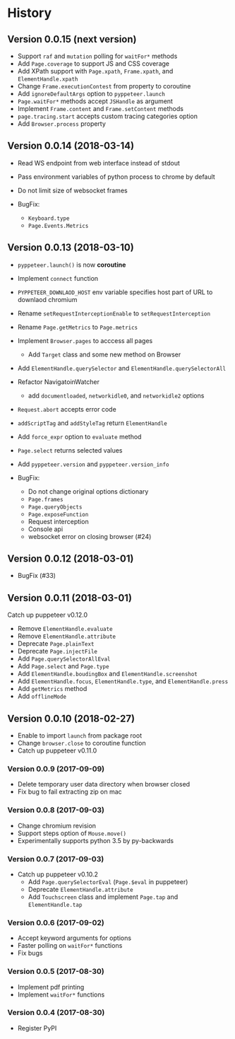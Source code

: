 History
=======

## Version 0.0.15 (next version)

* Support `raf` and `mutation` polling for `waitFor*` methods
* Add `Page.coverage` to support JS and CSS coverage
* Add XPath support with `Page.xpath`, `Frame.xpath`, and `ElementHandle.xpath`
* Change `Frame.executionContest` from property to coroutine
* Add `ignoreDefaultArgs` option to `pyppeteer.launch`
* `Page.waitFor*` methods accept `JSHandle` as argument
* Implement `Frame.content` and `Frame.setContent` methods
* `page.tracing.start` accepts custom tracing categories option
* Add `Browser.process` property


## Version 0.0.14 (2018-03-14)

* Read WS endpoint from web interface instead of stdout
* Pass environment variables of python process to chrome by default
* Do not limit size of websocket frames

* BugFix:
    * `Keyboard.type`
    * `Page.Events.Metrics`

## Version 0.0.13 (2018-03-10)

* `pyppeteer.launch()` is now **coroutine**
* Implement `connect` function
* `PYPPETEER_DOWNLAOD_HOST` env variable specifies host part of URL to downlaod chromium
* Rename `setRequestInterceptionEnable` to `setRequestInterception`
* Rename `Page.getMetrics` to `Page.metrics`
* Implement `Browser.pages` to acccess all pages
    * Add `Target` class and some new method on Browser
* Add `ElementHandle.querySelector` and `ElementHandle.querySelectorAll`
* Refactor NavigatoinWatcher
    * add `documentloaded`, `networkidle0`, and `networkidle2` options
* `Request.abort` accepts error code
* `addScriptTag` and `addStyleTag` return `ElementHandle`
* Add `force_expr` option to `evaluate` method
* `Page.select` returns selected values
* Add `pyppeteer.version` and `pyppeteer.version_info`

* BugFix:
    * Do not change original options dictionary
    * `Page.frames`
    * `Page.queryObjects`
    * `Page.exposeFunction`
    * Request interception
    * Console api
    * websocket error on closing browser (#24)

## Version 0.0.12 (2018-03-01)

* BugFix (#33)

## Version 0.0.11 (2018-03-01)

Catch up puppeteer v0.12.0

* Remove `ElementHandle.evaluate`
* Remove `ElementHandle.attribute`
* Deprecate `Page.plainText`
* Deprecate `Page.injectFile`
* Add `Page.querySelectorAllEval`
* Add `Page.select` and `Page.type`
* Add `ElementHandle.boudingBox` and `ElementHandle.screenshot`
* Add `ElementHandle.focus`, `ElementHandle.type`, and `ElementHandle.press`
* Add `getMetrics` method
* Add `offlineMode`

## Version 0.0.10 (2018-02-27)

* Enable to import `launch` from package root
* Change `browser.close` to coroutine function
* Catch up puppeteer v0.11.0

### Version 0.0.9 (2017-09-09)

* Delete temporary user data directory when browser closed
* Fix bug to fail extracting zip on mac

### Version 0.0.8 (2017-09-03)

* Change chromium revision
* Support steps option of `Mouse.move()`
* Experimentally supports python 3.5 by py-backwards

### Version 0.0.7 (2017-09-03)

* Catch up puppeteer v0.10.2
    * Add `Page.querySelectorEval` (`Page.$eval` in puppeteer)
    * Deprecate `ElementHandle.attribute`
    * Add `Touchscreen` class and implement `Page.tap` and `ElementHandle.tap`

### Version 0.0.6 (2017-09-02)

* Accept keyword arguments for options
* Faster polling on `waitFor*` functions
* Fix bugs

### Version 0.0.5 (2017-08-30)

* Implement pdf printing
* Implement `waitFor*` functions

### Version 0.0.4 (2017-08-30)

* Register PyPI
